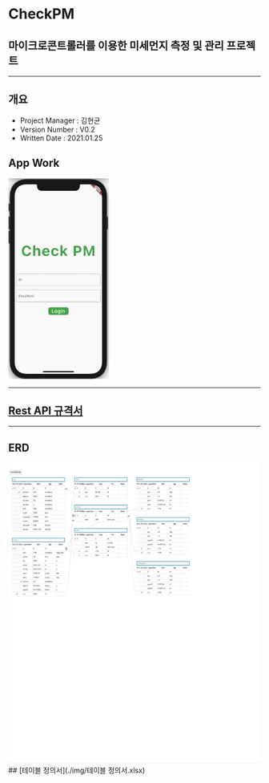 # CheckPM
## 마이크로콘트롤러를 이용한 미세먼지 측정 및 관리 프로젝트
---
## 개요
- Project Manager : 김현균
- Version Number : V0.2
- Written Date : 2021.01.25

## App Work
<img src='./img/HowToWorkApp.gif' height=400>

---
## [Rest API 규격서](https://github.com/Ksanbal/CheckPM/blob/main/Restful%20API%20%EC%97%B0%EB%8F%99%20%EA%B7%9C%EA%B2%A9%EC%84%9C.md)

---
## ERD
<img src='./img/ERD_v0.2.png' height=600>
## [테이블 정의서](./img/테이블 정의서.xlsx)
